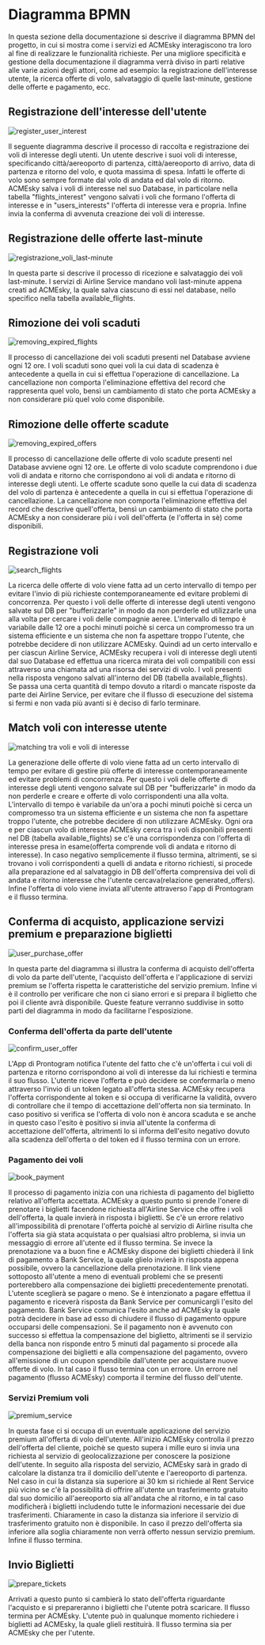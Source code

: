 # Diagramma BPMN

In questa sezione della documentazione si descrive il diagramma BPMN del progetto, in cui si mostra come i servizi ed ACMEsky interagiscono tra loro al fine di realizzare le funzionalità richieste. Per una migliore specificità e gestione della documentazione il diagramma verrà diviso in parti relative alle varie azioni degli attori, come ad esempio: la registrazione dell'interesse utente, la ricerca offerte di volo, salvataggio di quelle last-minute, gestione delle offerte e pagamento, ecc.

## Registrazione dell'interesse dell'utente

![register_user_interest](bpmn/img/RegisterUserInterest.png)

Il seguente diagramma descrive il processo di raccolta e registrazione dei voli di interesse degli utenti. Un utente descrive i suoi voli di interesse, specificando città/aereoporto di partenza, città/aereoporto di arrivo, data di partenza e ritorno del volo, e quota massima di spesa. Infatti le offerte di volo sono sempre formate dal volo di andata ed dal volo di ritorno.
ACMEsky salva i voli di interesse nel suo Database, in particolare nella tabella "flights_interest" vengono salvati i voli che formano l'offerta di interesse e in "users_interests" l'offerta di interesse vera e propria. Infine invia la conferma di avvenuta creazione dei voli di interesse.

## Registrazione delle offerte last-minute

![registrazione_voli_last-minute](bpmn/img/SaveLast-minute.png)

In questa parte si descrive il processo di ricezione e salvataggio dei voli last-minute. I servizi di Airline Service mandano voli last-minute appena creati ad ACMEsky, la quale salva ciascuno di essi nel database, nello specifico nella tabella available_flights.

## Rimozione dei voli scaduti

![removing_expired_flights](bpmn/img/RemovingExpiredFlights.png)

Il processo di cancellazione dei voli scaduti presenti nel Database avviene ogni 12 ore. I voli scaduti sono quei voli la cui data di scadenza è antecedente a quella in cui si effettua l'operazione di cancellazione. La cancellazione non comporta l'eliminazione effettiva del record che rappresenta quel volo, bensì un cambiamento di stato che porta ACMEsky a non considerare più quel volo come disponibile.

## Rimozione delle offerte scadute

![removing_expired_offers](bpmn/img/RemovingExpiredOffers.png)

Il processo di cancellazione delle offerte di volo scadute presenti nel Database avviene ogni 12 ore. Le offerte di volo scadute comprendono i due voli di andata e ritorno che corrispondono ai voli di andata e ritorno di interesse degli utenti. Le offerte scadute sono quelle la cui data di scadenza del volo di partenza è antecedente a quella in cui si effettua l'operazione di cancellazione. La cancellazione non comporta l'eliminazione effettiva del record che descrive quell'offerta, bensì un cambiamento di stato che porta ACMEsky a non considerare più i voli dell'offerta (e l'offerta in sè) come disponibili.

## Registrazione voli

![search_flights](bpmn/img/SearchFlights.png)

La ricerca delle offerte di volo viene fatta ad un certo intervallo di tempo per evitare l'invio di più richieste contemporaneamente ed evitare problemi di concorrenza. Per questo i voli delle offerte di interesse degli utenti vengono salvate sul DB per "bufferizzarle" in modo da non perderle ed utilizzarle una alla volta per cercare i voli delle compagnie aeree. L'intervallo di tempo è variabile dalle 12 ore a pochi minuti poichè si cerca un compromesso tra un sistema efficiente e un sistema che non fa aspettare troppo l'utente, che potrebbe decidere di non utilizzare ACMEsky.
Quindi ad un certo intervallo e per ciascun Airline Service, ACMEsky recupera i voli di interesse degli utenti dal suo Database ed effettua una ricerca mirata dei voli compatibili con essi attraverso una chiamata ad una risorsa dei servizi di volo. I voli presenti nella risposta vengono salvati all'interno del DB (tabella available_flights). Se passa una certa quantità di tempo dovuto a ritardi o mancate risposte da parte dei Airline Service, per evitare che il flusso di esecuzione del sistema si fermi e non vada più avanti si è deciso di farlo terminare.

## Match voli con interesse utente

![matching tra voli e voli di interesse](bpmn/img/Flights-InterestMatching.png)

La generazione delle offerte di volo viene fatta ad un certo intervallo di tempo per evitare di gestire più offerte di interesse contemporaneamente ed evitare problemi di concorrenza. Per questo i voli delle offerte di interesse degli utenti vengono salvate sul DB per "bufferizzarle" in modo da non perderle e creare e offerte di volo corrispondenti una alla volta. L'intervallo di tempo è variabile da un'ora a pochi minuti poichè si cerca un compromesso tra un sistema efficiente e un sistema che non fa aspettare troppo l'utente, che potrebbe decidere di non utilizzare ACMEsky.
Ogni ora e per ciascun volo di interesse ACMEsky cerca tra i voli disponibili presenti nel DB (tabella available_flights) se c'è una corrispondenza con l'offerta di interesse presa in esame(offerta comprende voli di andata e ritorno di interesse). In caso negativo semplicemente il flusso termina, altrimenti, se si trovano i voli corrispondenti a quelli di andata e ritorno richiesti, si procede alla preparazione ed al salvataggio in DB dell'offerta comprensiva dei voli di andata e ritorno interesse che l'utente cercava(relazione generated_offers). Infine l'offerta di volo viene inviata all'utente attraverso l'app di Prontogram e il flusso termina.

## Conferma di acquisto, applicazione servizi premium e preparazione biglietti

![user_purchase_offer](bpmn/img/UserPurchaseOffer.png)

In questa parte del diagramma si illustra la conferma di acquisto dell'offerta di volo da parte dell'utente, l'acquisto dell'offerta e l'applicazione di servizi premium se l'offerta rispetta le caratteristiche del servizio premium. Infine vi è il controllo per verificare che non ci siano errori e si prepara il biglietto che poi il cliente avrà disponibile. Queste feature verranno suddivise in sotto parti del diagramma in modo da facilitarne l'esposizione.

### Conferma dell'offerta da parte dell'utente

![confirm_user_offer](bpmn/img/ConfirmOffer.png)

L'App di Prontogram notifica l'utente del fatto che c'è un'offerta i cui voli di partenza e ritorno corrispondono ai voli di interesse da lui richiesti e termina il suo flusso. L'utente riceve l'offerta e può decidere se confermarla o meno attraverso l'invio di un token legato all'offerta stessa. ACMEsky recupera l'offerta corrispondente al token e si occupa di verificarne la validità, ovvero di controllare che il tempo di accettazione dell'offerta non sia terminato. In caso positivo si verifica se l'offerta di volo non è ancora scaduta e se anche in questo caso l'esito è positivo si invia all'utente la conferma di accettazione dell'offerta, altrimenti lo si informa dell'esito negativo dovuto alla scadenza dell'offerta o del token ed il flusso termina con un errore.

### Pagamento dei voli

![book_payment](bpmn/img/BookPayment.png)

Il processo di pagamento inizia con una richiesta di pagamento del biglietto relativo all'offerta accettata. ACMEsky a questo punto si prende l'onere di prenotare i biglietti facendone richiesta all'Airline Service che offre i voli dell'offerta, la quale invierà in risposta i biglietti. Se c'è un errore relativo all'impossibilità di prenotare l'offerta poichè al servizio di Airline risulta che l'offerta sia già stata acquistata o per qualsiasi altro problema, si invia un messaggio di errore all'utente ed il flusso termina. Se invece la prenotazione va a buon fine e ACMEsky dispone dei biglietti chiederà il link di pagamento a Bank Service, la quale glielo invierà in risposta appena possibile, ovvero la cancellazione della prenotazione. Il link viene sottoposto all'utente a meno di eventuali problemi che se presenti porterebbero alla compensazione dei biglietti precedentemente prenotati. L'utente sceglierà se pagare o meno. Se è intenzionato a pagare effettua il pagamento e riceverà risposta da Bank Service per comunicargli l'esito del pagamento. Bank Service comunica l'esito anche ad ACMEsky la quale potrà decidere in base ad esso di chiudere il flusso di pagamento oppure occuparsi delle compensazioni. Se il pagamento non è avvenuto con successo si effettua la compensazione del biglietto, altrimenti se il servizio della banca non risponde entro 5 minuti dal pagamento si procede alla compensazione dei biglietti e alla compensazione del pagamento, ovvero all'emissione di un coupon spendibile dall'utente per acquistare nuove offerte di volo. In tal caso il flusso termina con un errore. Un errore nel pagamento (flusso ACMEsky) comporta il termine del flusso dell'utente.

### Servizi Premium voli

![premium_service](bpmn/img/PremiumService.png)

In questa fase ci si occupa di un eventuale applicazione del servizio premium all'offerta di volo dell'utente. All'inizio ACMEsky controlla il prezzo dell'offerta del cliente, poichè se questo supera i mille euro si invia una richiesta al servizio di geolocalizzazione per conoscere la posizione dell'utente. In seguito alla risposta del servizio, ACMEsky sarà in grado di calcolare la distanza tra il domicilio dell'utente e l'aereoporto di partenza. Nel caso in cui la distanza sia superiore ai 30 km si richiede al Rent Service più vicino se c'è la possibilità di offrire all'utente un trasferimento gratuito dal suo domicilio all'aereoporto sia all'andata che al ritorno, e in tal caso modificherà i biglietti includendo tutte le informazioni necessarie dei due trasferimenti. Chiaramente in caso la distanza sia inferiore il servizio di trasferimento gratuito non è disponibile. In caso il prezzo dell'offerta sia inferiore alla soglia chiaramente non verrà offerto nessun servizio premium. Infine il flusso termina.

## Invio Biglietti

![prepare_tickets](bpmn/img/PrepareTickets.png)

Arrivati a questo punto si cambierà lo stato dell'offerta riguardante l'acquisto e si prepareranno i biglietti che l'utente potrà scaricare. Il flusso termina per ACMEsky. L'utente può in qualunque momento richiedere i biglietti ad ACMEsky, la quale glieli restituirà. Il flusso termina sia per ACMEsky che per l'utente.
